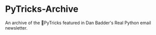 # PyTricks-Archive
An archive of the 🐍PyTricks featured in Dan Badder's Real Python email newsletter.
